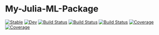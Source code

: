 # My-Julia-ML-Package

[![Stable](https://img.shields.io/badge/docs-stable-blue.svg)](https://sandeshkatakam.github.io/My-Julia-ML-Package.jl/stable)
[![Dev](https://img.shields.io/badge/docs-dev-blue.svg)](https://sandeshkatakam.github.io/My-Julia-ML-Package.jl/dev)
[![Build Status](https://travis-ci.com/sandeshkatakam/My-Julia-ML-Package.jl.svg?branch=master)](https://travis-ci.com/sandeshkatakam/My-Julia-ML-Package.jl)
[![Build Status](https://ci.appveyor.com/api/projects/status/github/sandeshkatakam/My-Julia-ML-Package.jl?svg=true)](https://ci.appveyor.com/project/sandeshkatakam/My-Julia-ML-Package-jl)
[![Build Status](https://api.cirrus-ci.com/github/sandeshkatakam/My-Julia-ML-Package.jl.svg)](https://cirrus-ci.com/github/sandeshkatakam/My-Julia-ML-Package.jl)
[![Coverage](https://codecov.io/gh/sandeshkatakam/My-Julia-ML-Package.jl/branch/master/graph/badge.svg)](https://codecov.io/gh/sandeshkatakam/My-Julia-ML-Package.jl)
[![Coverage](https://coveralls.io/repos/github/sandeshkatakam/My-Julia-ML-Package.jl/badge.svg?branch=master)](https://coveralls.io/github/sandeshkatakam/My-Julia-ML-Package.jl?branch=master)
